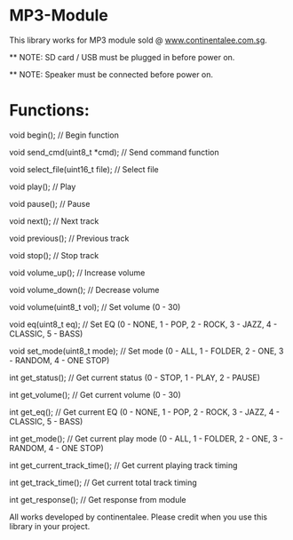 # MP3-Module

This library works for MP3 module sold @ www.continentalee.com.sg.

** NOTE: SD card / USB must be plugged in before power on.

** NOTE: Speaker must be connected before power on.

# Functions:

void begin();                     // Begin function

void send_cmd(uint8_t *cmd);	    // Send command function

void select_file(uint16_t file);	// Select file

void play();						          // Play

void pause();						          // Pause

void next();						          // Next track

void previous();					        // Previous track

void stop();						          // Stop track

void volume_up();					        // Increase volume

void volume_down();					      // Decrease volume

void volume(uint8_t vol);			    // Set volume (0 - 30)

void eq(uint8_t eq);				      // Set EQ (0 - NONE, 1 - POP, 2 - ROCK, 3 - JAZZ, 4 - CLASSIC, 5 - BASS)

void set_mode(uint8_t mode);		  // Set mode (0 - ALL, 1 - FOLDER, 2 - ONE, 3 - RANDOM, 4 - ONE STOP)

int get_status();				        	// Get current status (0 - STOP, 1 - PLAY, 2 - PAUSE)

int get_volume();				        	// Get current volume (0 - 30)

int get_eq();					          	// Get current EQ (0 - NONE, 1 - POP, 2 - ROCK, 3 - JAZZ, 4 - CLASSIC, 5 - BASS)

int get_mode();					         	// Get current play mode (0 - ALL, 1 - FOLDER, 2 - ONE, 3 - RANDOM, 4 - ONE STOP)

int get_current_track_time();	  	// Get current playing track timing

int get_track_time();			      	// Get current total track timing

int get_response();               // Get response from module

All works developed by continentalee.
Please credit when you use this library in your project.
